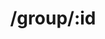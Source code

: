 ---
title: /group/:id
position_number: 3.4
type: delete
desc: Delete group
auth_type: API Key

auths:
  - key: GoChat-Token
    value: 433578ab-84c2-4e02-4656-de55a8097c9f
    desc:

path_vars:
  - key: id
    value:
    desc: primary key of group

l_code_blocks:
  - code: |-
      curl --location --request DELETE 'localhost:1213/v1/group/:id' \
      --header 'GoChat-Token: 433578ab-84c2-4e02-4656-de55a8097c9f'
    title: cURL
    language: bash
  - code: |-
      var settings = {
        "url": "localhost:1213/v1/group/:id",
        "method": "DELETE",
        "timeout": 0,
        "headers": {
          "GoChat-Token": "433578ab-84c2-4e02-4656-de55a8097c9f",
        },
      };
      
      $.ajax(settings).done(function (response) {
        console.log(response);
      });
    title: jQuery
    language: javascript

r_code_blocks:
  - code: |-
      {
          "id": 2,
          "uuid": "7f755179-8ce9-489a-701d-d25c0fc25fd4",
          "name": "group_2",
          "admin_id": 2,
          "token": "nckjwbh398hc3",
          "created_at": "2021-09-14T11:41:56Z"
      }
    title: Response
    language: json
  - code: |-
      {
          "error": "sql: no rows in result set"
      }
    title: Error
    language: json
---